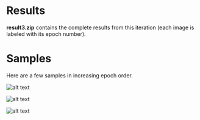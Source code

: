 # Results

**result3.zip** contains the complete results from this iteration (each image is labeled with its epoch number).

# Samples

Here are a few samples in increasing epoch order.

![alt text](https://github.com/albertgarcia7149/Undergraduate-ML-Research/blob/master/GANS/W/CapyGAN/Trial3/results/epoch150.jpg "Epoch 150")

![alt text](https://github.com/albertgarcia7149/Undergraduate-ML-Research/blob/master/GANS/W/CapyGAN/Trial3/results/epoch750.jpg "Epoch 750")

![alt text](https://github.com/albertgarcia7149/Undergraduate-ML-Research/blob/master/GANS/W/CapyGAN/Trial3/results/epoch3300.jpg "Epoch 3300")
